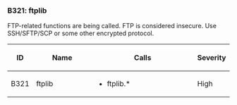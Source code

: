 ### B321: ftplib

FTP-related functions are being called. FTP is considered insecure. Use
SSH/SFTP/SCP or some other encrypted protocol.

<table>
<colgroup>
<col style="width: 8%" />
<col style="width: 28%" />
<col style="width: 49%" />
<col style="width: 15%" />
</colgroup>
<thead>
<tr class="header">
<th><p>ID</p></th>
<th><p>Name</p></th>
<th><p>Calls</p></th>
<th><p>Severity</p></th>
</tr>
</thead>
<tbody>
<tr class="odd">
<td><p>B321</p></td>
<td><p>ftplib</p></td>
<td><ul>
<li><p>ftplib.*</p></li>
</ul></td>
<td><p>High</p></td>
</tr>
</tbody>
</table>
